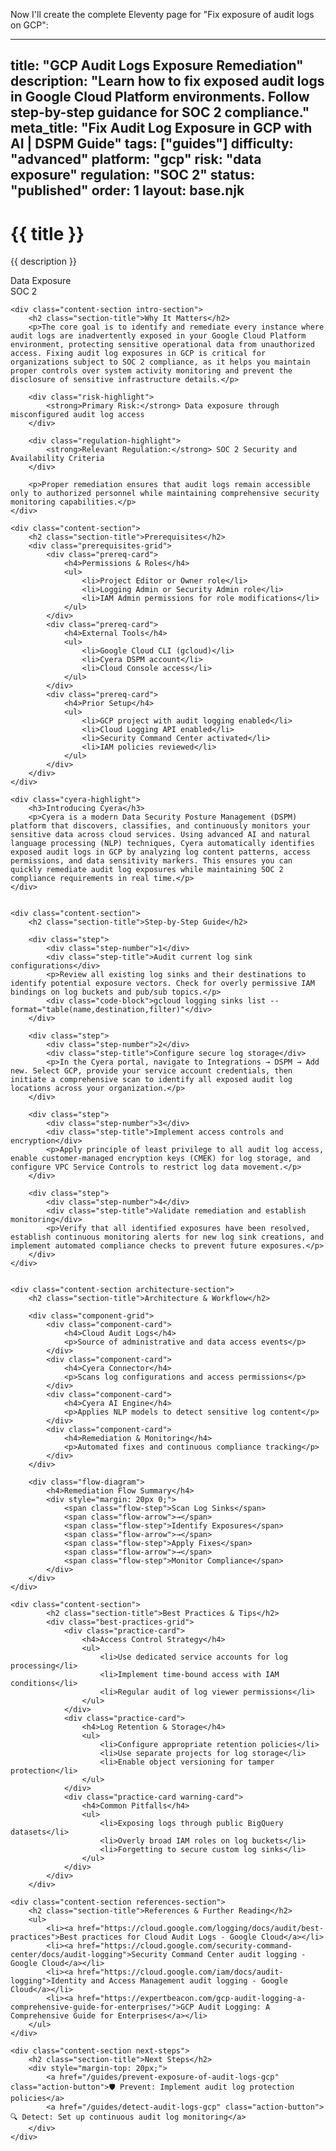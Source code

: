 Now I'll create the complete Eleventy page for "Fix exposure of audit logs on GCP":

---
title: "GCP Audit Logs Exposure Remediation"
description: "Learn how to fix exposed audit logs in Google Cloud Platform environments. Follow step-by-step guidance for SOC 2 compliance."
meta_title: "Fix Audit Log Exposure in GCP with AI | DSPM Guide"
tags: ["guides"]
difficulty: "advanced"
platform: "gcp"
risk: "data exposure"
regulation: "SOC 2"
status: "published"
order: 1
layout: base.njk
---

<div class="container">
    <div class="header">
        <h1>{{ title }}</h1>
        <p>{{ description }}</p>
        <div class="badge">Data Exposure</div>
        <div class="badge regulation">SOC 2</div>
    </div>

    <div class="content-section intro-section">
        <h2 class="section-title">Why It Matters</h2>
        <p>The core goal is to identify and remediate every instance where audit logs are inadvertently exposed in your Google Cloud Platform environment, protecting sensitive operational data from unauthorized access. Fixing audit log exposures in GCP is critical for organizations subject to SOC 2 compliance, as it helps you maintain proper controls over system activity monitoring and prevent the disclosure of sensitive infrastructure details.</p>
        
        <div class="risk-highlight">
            <strong>Primary Risk:</strong> Data exposure through misconfigured audit log access
        </div>
        
        <div class="regulation-highlight">
            <strong>Relevant Regulation:</strong> SOC 2 Security and Availability Criteria
        </div>
        
        <p>Proper remediation ensures that audit logs remain accessible only to authorized personnel while maintaining comprehensive security monitoring capabilities.</p>
    </div>

    <div class="content-section">
        <h2 class="section-title">Prerequisites</h2>
        <div class="prerequisites-grid">
            <div class="prereq-card">
                <h4>Permissions & Roles</h4>
                <ul>
                    <li>Project Editor or Owner role</li>
                    <li>Logging Admin or Security Admin role</li>
                    <li>IAM Admin permissions for role modifications</li>
                </ul>
            </div>
            <div class="prereq-card">
                <h4>External Tools</h4>
                <ul>
                    <li>Google Cloud CLI (gcloud)</li>
                    <li>Cyera DSPM account</li>
                    <li>Cloud Console access</li>
                </ul>
            </div>
            <div class="prereq-card">
                <h4>Prior Setup</h4>
                <ul>
                    <li>GCP project with audit logging enabled</li>
                    <li>Cloud Logging API enabled</li>
                    <li>Security Command Center activated</li>
                    <li>IAM policies reviewed</li>
                </ul>
            </div>
        </div>
    </div>
	
    <div class="cyera-highlight">
        <h3>Introducing Cyera</h3>
        <p>Cyera is a modern Data Security Posture Management (DSPM) platform that discovers, classifies, and continuously monitors your sensitive data across cloud services. Using advanced AI and natural language processing (NLP) techniques, Cyera automatically identifies exposed audit logs in GCP by analyzing log content patterns, access permissions, and data sensitivity markers. This ensures you can quickly remediate audit log exposures while maintaining SOC 2 compliance requirements in real time.</p>
    </div>
	

    <div class="content-section">
        <h2 class="section-title">Step-by-Step Guide</h2>
        
        <div class="step">
            <div class="step-number">1</div>
            <div class="step-title">Audit current log sink configurations</div>
            <p>Review all existing log sinks and their destinations to identify potential exposure vectors. Check for overly permissive IAM bindings on log buckets and pub/sub topics.</p>
            <div class="code-block">gcloud logging sinks list --format="table(name,destination,filter)"</div>
        </div>

        <div class="step">
            <div class="step-number">2</div>
            <div class="step-title">Configure secure log storage</div>
            <p>In the Cyera portal, navigate to Integrations → DSPM → Add new. Select GCP, provide your service account credentials, then initiate a comprehensive scan to identify all exposed audit log locations across your organization.</p>
        </div>

        <div class="step">
            <div class="step-number">3</div>
            <div class="step-title">Implement access controls and encryption</div>
            <p>Apply principle of least privilege to all audit log access, enable customer-managed encryption keys (CMEK) for log storage, and configure VPC Service Controls to restrict log data movement.</p>
        </div>

        <div class="step">
            <div class="step-number">4</div>
            <div class="step-title">Validate remediation and establish monitoring</div>
            <p>Verify that all identified exposures have been resolved, establish continuous monitoring alerts for new log sink creations, and implement automated compliance checks to prevent future exposures.</p>
        </div>
    </div>


    <div class="content-section architecture-section">
        <h2 class="section-title">Architecture & Workflow</h2>
        
        <div class="component-grid">
            <div class="component-card">
                <h4>Cloud Audit Logs</h4>
                <p>Source of administrative and data access events</p>
            </div>
            <div class="component-card">
                <h4>Cyera Connector</h4>
                <p>Scans log configurations and access permissions</p>
            </div>
            <div class="component-card">
                <h4>Cyera AI Engine</h4>
                <p>Applies NLP models to detect sensitive log content</p>
            </div>
            <div class="component-card">
                <h4>Remediation & Monitoring</h4>
                <p>Automated fixes and continuous compliance tracking</p>
            </div>
        </div>

        <div class="flow-diagram">
            <h4>Remediation Flow Summary</h4>
            <div style="margin: 20px 0;">
                <span class="flow-step">Scan Log Sinks</span>
                <span class="flow-arrow">→</span>
                <span class="flow-step">Identify Exposures</span>
                <span class="flow-arrow">→</span>
                <span class="flow-step">Apply Fixes</span>
                <span class="flow-arrow">→</span>
                <span class="flow-step">Monitor Compliance</span>
            </div>
        </div>
    </div>

	<div class="content-section">
	        <h2 class="section-title">Best Practices & Tips</h2>
	        <div class="best-practices-grid">
	            <div class="practice-card">
	                <h4>Access Control Strategy</h4>
	                <ul>
	                    <li>Use dedicated service accounts for log processing</li>
	                    <li>Implement time-bound access with IAM conditions</li>
	                    <li>Regular audit of log viewer permissions</li>
	                </ul>
	            </div>
	            <div class="practice-card">
	                <h4>Log Retention & Storage</h4>
	                <ul>
	                    <li>Configure appropriate retention policies</li>
	                    <li>Use separate projects for log storage</li>
	                    <li>Enable object versioning for tamper protection</li>
	                </ul>
	            </div>
	            <div class="practice-card warning-card">
	                <h4>Common Pitfalls</h4>
	                <ul>
	                    <li>Exposing logs through public BigQuery datasets</li>
	                    <li>Overly broad IAM roles on log buckets</li>
	                    <li>Forgetting to secure custom log sinks</li>
	                </ul>
	            </div>
	        </div>
	    </div>

    <div class="content-section references-section">
        <h2 class="section-title">References & Further Reading</h2>
        <ul>
            <li><a href="https://cloud.google.com/logging/docs/audit/best-practices">Best practices for Cloud Audit Logs - Google Cloud</a></li>
            <li><a href="https://cloud.google.com/security-command-center/docs/audit-logging">Security Command Center audit logging - Google Cloud</a></li>
            <li><a href="https://cloud.google.com/iam/docs/audit-logging">Identity and Access Management audit logging - Google Cloud</a></li>
            <li><a href="https://expertbeacon.com/gcp-audit-logging-a-comprehensive-guide-for-enterprises/">GCP Audit Logging: A Comprehensive Guide for Enterprises</a></li>
        </ul>
    </div>

    <div class="content-section next-steps">
        <h2 class="section-title">Next Steps</h2>
        <div style="margin-top: 20px;">
            <a href="/guides/prevent-exposure-of-audit-logs-gcp" class="action-button">🛡️ Prevent: Implement audit log protection policies</a>
            <a href="/guides/detect-audit-logs-gcp" class="action-button">🔍 Detect: Set up continuous audit log monitoring</a>
        </div>
    </div>
</div>
